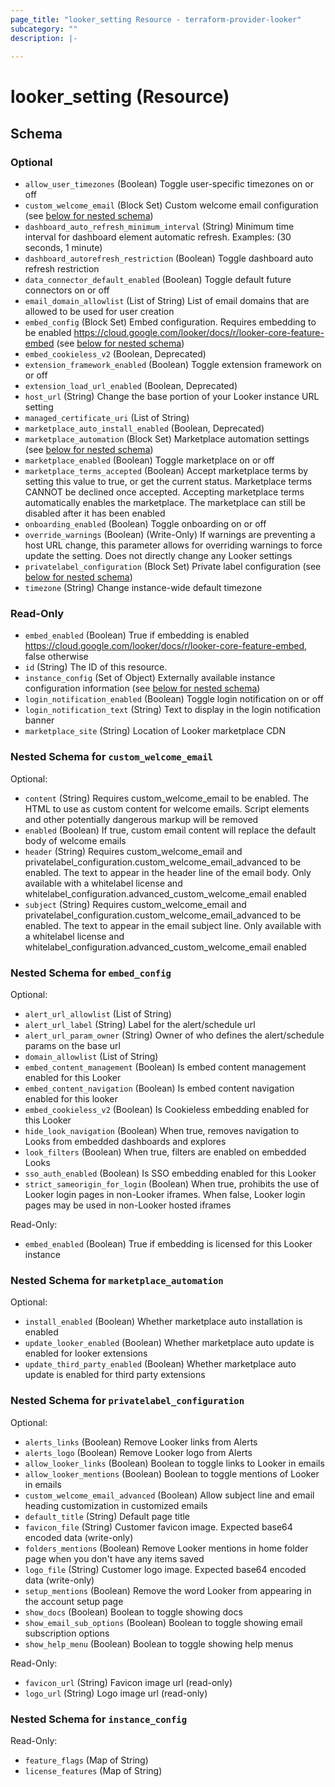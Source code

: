 ```yaml
---
page_title: "looker_setting Resource - terraform-provider-looker"
subcategory: ""
description: |-
  
---
```

# looker_setting (Resource)



<!-- schema generated by tfplugindocs -->
## Schema

### Optional

- `allow_user_timezones` (Boolean) Toggle user-specific timezones on or off
- `custom_welcome_email` (Block Set) Custom welcome email configuration (see [below for nested schema](#nestedblock--custom_welcome_email))
- `dashboard_auto_refresh_minimum_interval` (String) Minimum time interval for dashboard element automatic refresh. Examples: (30 seconds, 1 minute)
- `dashboard_autorefresh_restriction` (Boolean) Toggle dashboard auto refresh restriction
- `data_connector_default_enabled` (Boolean) Toggle default future connectors on or off
- `email_domain_allowlist` (List of String) List of email domains that are allowed to be used for user creation
- `embed_config` (Block Set) Embed configuration. Requires embedding to be enabled https://cloud.google.com/looker/docs/r/looker-core-feature-embed (see [below for nested schema](#nestedblock--embed_config))
- `embed_cookieless_v2` (Boolean, Deprecated)
- `extension_framework_enabled` (Boolean) Toggle extension framework on or off
- `extension_load_url_enabled` (Boolean, Deprecated)
- `host_url` (String) Change the base portion of your Looker instance URL setting
- `managed_certificate_uri` (List of String)
- `marketplace_auto_install_enabled` (Boolean, Deprecated)
- `marketplace_automation` (Block Set) Marketplace automation settings (see [below for nested schema](#nestedblock--marketplace_automation))
- `marketplace_enabled` (Boolean) Toggle marketplace on or off
- `marketplace_terms_accepted` (Boolean) Accept marketplace terms by setting this value to true, or get the current status. Marketplace terms CANNOT be declined once accepted. Accepting marketplace terms automatically enables the marketplace. The marketplace can still be disabled after it has been enabled
- `onboarding_enabled` (Boolean) Toggle onboarding on or off
- `override_warnings` (Boolean) (Write-Only) If warnings are preventing a host URL change, this parameter allows for overriding warnings to force update the setting. Does not directly change any Looker settings
- `privatelabel_configuration` (Block Set) Private label configuration (see [below for nested schema](#nestedblock--privatelabel_configuration))
- `timezone` (String) Change instance-wide default timezone

### Read-Only

- `embed_enabled` (Boolean) True if embedding is enabled https://cloud.google.com/looker/docs/r/looker-core-feature-embed, false otherwise
- `id` (String) The ID of this resource.
- `instance_config` (Set of Object) Externally available instance configuration information (see [below for nested schema](#nestedatt--instance_config))
- `login_notification_enabled` (Boolean) Toggle login notification on or off
- `login_notification_text` (String) Text to display in the login notification banner
- `marketplace_site` (String) Location of Looker marketplace CDN

<a id="nestedblock--custom_welcome_email"></a>
### Nested Schema for `custom_welcome_email`

Optional:

- `content` (String) Requires custom_welcome_email to be enabled. The HTML to use as custom content for welcome emails. Script elements and other potentially dangerous markup will be removed
- `enabled` (Boolean) If true, custom email content will replace the default body of welcome emails
- `header` (String) Requires custom_welcome_email and privatelabel_configuration.custom_welcome_email_advanced to be enabled. The text to appear in the header line of the email body. Only available with a whitelabel license and whitelabel_configuration.advanced_custom_welcome_email enabled
- `subject` (String) Requires custom_welcome_email and privatelabel_configuration.custom_welcome_email_advanced to be enabled. The text to appear in the email subject line. Only available with a whitelabel license and whitelabel_configuration.advanced_custom_welcome_email enabled


<a id="nestedblock--embed_config"></a>
### Nested Schema for `embed_config`

Optional:

- `alert_url_allowlist` (List of String)
- `alert_url_label` (String) Label for the alert/schedule url
- `alert_url_param_owner` (String) Owner of who defines the alert/schedule params on the base url
- `domain_allowlist` (List of String)
- `embed_content_management` (Boolean) Is embed content management enabled for this Looker
- `embed_content_navigation` (Boolean) Is embed content navigation enabled for this looker
- `embed_cookieless_v2` (Boolean) Is Cookieless embedding enabled for this Looker
- `hide_look_navigation` (Boolean) When true, removes navigation to Looks from embedded dashboards and explores
- `look_filters` (Boolean) When true, filters are enabled on embedded Looks
- `sso_auth_enabled` (Boolean) Is SSO embedding enabled for this Looker
- `strict_sameorigin_for_login` (Boolean) When true, prohibits the use of Looker login pages in non-Looker iframes. When false, Looker login pages may be used in non-Looker hosted iframes

Read-Only:

- `embed_enabled` (Boolean) True if embedding is licensed for this Looker instance


<a id="nestedblock--marketplace_automation"></a>
### Nested Schema for `marketplace_automation`

Optional:

- `install_enabled` (Boolean) Whether marketplace auto installation is enabled
- `update_looker_enabled` (Boolean) Whether marketplace auto update is enabled for looker extensions
- `update_third_party_enabled` (Boolean) Whether marketplace auto update is enabled for third party extensions


<a id="nestedblock--privatelabel_configuration"></a>
### Nested Schema for `privatelabel_configuration`

Optional:

- `alerts_links` (Boolean) Remove Looker links from Alerts
- `alerts_logo` (Boolean) Remove Looker logo from Alerts
- `allow_looker_links` (Boolean) Boolean to toggle links to Looker in emails
- `allow_looker_mentions` (Boolean) Boolean to toggle mentions of Looker in emails
- `custom_welcome_email_advanced` (Boolean) Allow subject line and email heading customization in customized emails
- `default_title` (String) Default page title
- `favicon_file` (String) Customer favicon image. Expected base64 encoded data (write-only)
- `folders_mentions` (Boolean) Remove Looker mentions in home folder page when you don't have any items saved
- `logo_file` (String) Customer logo image. Expected base64 encoded data (write-only)
- `setup_mentions` (Boolean) Remove the word Looker from appearing in the account setup page
- `show_docs` (Boolean) Boolean to toggle showing docs
- `show_email_sub_options` (Boolean) Boolean to toggle showing email subscription options
- `show_help_menu` (Boolean) Boolean to toggle showing help menus

Read-Only:

- `favicon_url` (String) Favicon image url (read-only)
- `logo_url` (String) Logo image url (read-only)


<a id="nestedatt--instance_config"></a>
### Nested Schema for `instance_config`

Read-Only:

- `feature_flags` (Map of String)
- `license_features` (Map of String)
